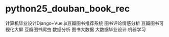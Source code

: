 # python25_douban_book_rec
计算机毕业设计Django+Vue.js豆瓣图书推荐系统 图书评论情感分析 豆瓣图书可视化大屏 豆瓣图书爬虫 数据分析 图书大数据 大数据毕业设计 机器学习
